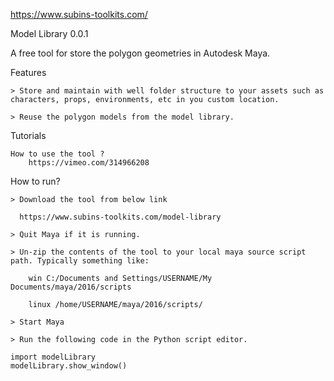https://www.subins-toolkits.com/

Model Library 0.0.1

A free tool for store the polygon geometries in Autodesk Maya.

Features

    > Store and maintain with well folder structure to your assets such as characters, props, environments, etc in you custom location.​

    > Reuse the polygon models from the model library.

Tutorials

    How to use the tool ?
		https://vimeo.com/314966208

How to run?

    > Download the tool from below link
    
      https://www.subins-toolkits.com/model-library
      
    > Quit Maya if it is running.

    > Un-zip the contents of the tool to your local maya source script path. Typically something like:

        win C:/Documents and Settings/USERNAME/My  Documents/maya/2016/scripts

        linux /home/USERNAME/maya/2016/scripts/

    > Start Maya

    > Run the following code in the Python script editor.

	import modelLibrary
	modelLibrary.show_window()


